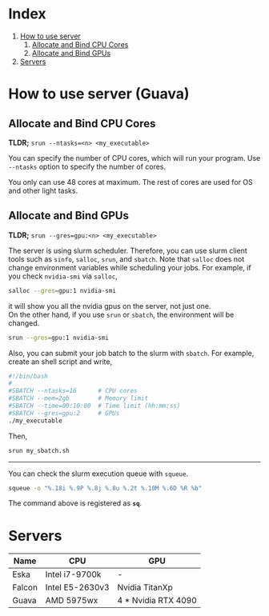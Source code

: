 # Index
1. [How to use server](#how-to-use-server-guava)
    1. [Allocate and Bind CPU Cores](#allocate-and-bind-cpu-cores)
    2. [Allocate and Bind GPUs](#allocate-and-bind-gpus)
2. [Servers](#servers)

# How to use server (Guava)
## Allocate and Bind CPU Cores
**TLDR;** `srun --ntasks=<n> <my_executable>`  

You can specify the number of CPU cores, which will run your program.
Use `--ntasks` option to specify the number of cores.  

You only can use 48 cores at maximum.
The rest of cores are used for OS and other light tasks.

## Allocate and Bind GPUs
**TLDR;** `srun --gres=gpu:<n> <my_executable>`  

The server is using slurm scheduler.
Therefore, you can use slurm client tools such as `sinfo`, `salloc`, `srun`, and `sbatch`.
Note that `salloc` does not change environment variables while scheduling your jobs.
For example, if you check `nvidia-smi` via `salloc`,
```bash
salloc --gres=gpu:1 nvidia-smi
```
it will show you all the nvidia gpus on the server, not just one.  
On the other hand, if you use `srun` or `sbatch`, the environment will be changed.
```bash
srun --gres=gpu:1 nvidia-smi
```
Also, you can submit your job batch to the slurm with `sbatch`.
For example, create an shell script and write,
```bash
#!/bin/bash
#
#SBATCH --ntasks=16      # CPU cores
#SBATCH --mem=2gb        # Memory limit
#SBATCH --time=00:10:00  # Time limit (hh:mm:ss)
#SBATCH --gres=gpu:2     # GPUs
./my_executable
```
Then,
```bash
srun my_sbatch.sh
```

---

You can check the slurm execution queue with `squeue`.
```bash
squeue -o "%.18i %.9P %.8j %.8u %.2t %.10M %.6D %R %b"
```
The command above is registered as **`sq`**.

# Servers
|Name|CPU|GPU|
|---|---|---|
|Eska|Intel i7-9700k|-|
|Falcon|Intel E5-2630v3|Nvidia TitanXp|
|Guava|AMD 5975wx|4 * Nvidia RTX 4090|
